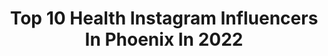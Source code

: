 ---
title: Top 10 Health Instagram Influencers In Phoenix In 2022
description: >-
  Find top health Instagram influencers in Phoenix in 2022. Most popular hashtags: #health #workout #fitspo #fitness.
platform: Instagram
hits: 57
text_top: Discover the best Instagram influencers on inBeat.
text_bottom: Our database holds 57 Instagram influencers like this in Phoenix, United States for you to collaborate.
profiles:
  - username: "jeremyscottfitness"
    fullname: >-
      Jeremy Scott Fitness
    bio: >-
      Only Official Account Jeremy Scott Fitness Podcast🔥 Best Selling Author 📚 Coach 💪🏼 Speaker🎙 🔥50 Days of Fitness Sign Up👇 #jeremyscottfitness
    location: "United States"
    followers: 355480
    engagement: 89
    commentsToLikes: 0.013532
    id: ck6twxp4rup550j71p9n2bvpz
    verified: false
    hashtags: "#personaltrainer, #fitstagram, #transformationtuesday, #podcast"
  - username: "careypena"
    fullname: >-
      Carey Pena
    bio: >-
      • Emmy award winning #Journalist • Founder @inspiredmedia360 • TV + Tech #Entrepreneur • Kindness Ambassador I’m just a girl in the world ✌🏻
    location: "United States"
    followers: 24798
    engagement: 283
    commentsToLikes: 0.045683
    id: ckap5jicrbyr10i78kxq8ympl
    verified: false
    hashtags: "#contentcreator, #inspiredmedia360, #inspiration, #motivation"
  - username: "steph_steeples"
    fullname: >-
      Stephanie Garcia
    bio: >-
      🐎 STEEPLECHASER (no, not the horse-racing kind) || Team New Balance 🏃🏽‍♀️ || WAALC Global Mental Health Alliance 🏆 || Wahoowa! 💙 || Phoenix 📍
    location: "United States"
    followers: 39293
    engagement: 622
    commentsToLikes: 0.011379
    id: ck8t62niic0yx0j78y73dltgq
    verified: false
    hashtags: "#trackandfield, #teamnb, #steeplechicks, #runnergirl"
  - username: "cassidymendezona"
    fullname: >-
      Cassidy Mendezona
    bio: >-
      Phoenix, AZ 💌cassidymendezona@gmail.com
    location: "United States"
    followers: 29956
    engagement: 193
    commentsToLikes: 0.109241
    id: ckaoss42nsupf0i785wryg7se
    verified: false
    hashtags: "#lulusambassador, #lovelulus, #ad, #justfabpartner"
  - username: "ryanfitsher"
    fullname: >-
      Ryan Fisher | Fitness
    bio: >-
      ✕ Phoenix, Arizona ✕ 6’2 | 220lbs ✕ @Staunch.Nation ↙️ “FITSHER”
    location: "United States"
    followers: 31439
    engagement: 502
    commentsToLikes: 0.023185
    id: ck5bu8tt9hcsb0i11z79688t0
    verified: false
    hashtags: "#gains, #fit, #fitnessmodel, #instagood"
  - username: "whimsicalillustration"
    fullname: >-
      Micheline Ryckman 🇨🇦 She/Her
    bio: >-
      ✍🏻 Illustrator 📚Author 🖼 Shop On hiatus for health issues, if there is anything urgent pls email 📧 #themaidenship is available on Amazon
    location: "United States"
    followers: 40757
    engagement: 702
    commentsToLikes: 0.048736
    id: ck5zxb37a7ok00i14fshd3dv9
    verified: false
    hashtags: "#art, #draw, #oc, #michelineryckman"
  - username: "ariellegeismar"
    fullname: >-
      Arielle Geismar ⚡️🕊
    bio: >-
      fierce jewess. organizer. mental health advocate 🌱 creator! daily self care check-ins!🌿 nyc / gwu 24, she/her
    location: "United States"
    followers: 3229
    engagement: 1799
    commentsToLikes: 0.070726
    id: ck5q1ifadb4ux0i11yiottpfd
    verified: false
    hashtags: "#denimdayspeakout, #denimday, #covid, #worldmentalhealthday"
  - username: "gofigure_24"
    fullname: >-
      SBFF Figure Pro Crystal Cooper
    bio: >-
      BS-Health Fitness Specialist CPT/FNS/FRS 2 x NQ NPC figure DM for booking
    location: "United States"
    followers: 33645
    engagement: 270
    commentsToLikes: 0.045663
    id: ck138ezi1fwxu0i19o63qxp3y
    verified: false
    hashtags: "#photoshoot, #photooftheday, #wellness, #exercise"
  - username: "thecindycomer"
    fullname: >-
      CindyComer
    bio: >-
      God first🙏 | R.N.🏥Dignity Health | Published Model/Actress👒| Ford RBA Talent | www.cindycomer.com http://www.fordrba.com/CindyComer
    location: "United States"
    followers: 8478
    engagement: 973
    commentsToLikes: 0.056412
    id: ck5hkn59kiqax0i116hsh3a84
    verified: false
    hashtags: "#wonderfulwomenwednesday, #qotd, #fashionista, #photography"
  - username: "amartfishing"
    fullname: >-
      Aaron Martens
    bio: >-
      Professional angler, runner, husband, father, Jesus lover, and health nut
    location: "United States"
    followers: 44039
    engagement: 462
    commentsToLikes: 0.033056
    id: ck5q3dg50kb190i11zuwfy24r
    verified: false
    hashtags: "#picassolures, #loganmartin, #loganmartinlake, #bassfishing"
---